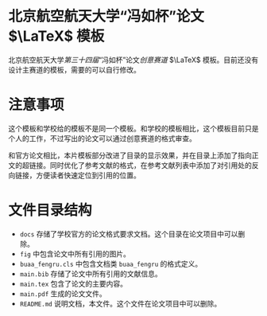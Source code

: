 # 北京航空航天大学“冯如杯”论文 $\LaTeX$ 模板

北京航空航天大学*第三十四届*“冯如杯”论文*创意赛道* $\LaTeX$ 模板。目前还没有设计主赛道的模板，需要的可以自行修改。

# 注意事项

这个模板和学校给的模板不是同一个模板。和学校的模板相比，这个模板目前只是个人的工作，不过写出的论文可以通过创意赛道的格式审查。

和官方论文相比，本片模板部分改进了目录的显示效果，并在目录上添加了指向正文的超链接。同时优化了参考文献的格式，在参考文献列表中添加了对引用处的反向链接，方便读者快速定位到引用的位置。

# 文件目录结构

- `docs` 存储了学校官方的论文格式要求文档。这个目录在论文项目中可以删除。
- `fig` 中包含论文中所有引用的图片。
- `buaa_fengru.cls` 中包含文档类 `buaa_fengru` 的格式定义。
- `main.bib` 存储了论文中所有引用的文献信息。
- `main.tex` 包含了论文的主要内容。
- `main.pdf` 生成的论文文件。
- `README.md` 说明文档，本文件。这个文件在论文项目中可以删除。

